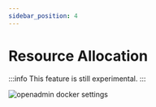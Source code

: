 ```yaml
---
sidebar_position: 4
---
```


# Resource Allocation

:::info
This feature is still experimental.
:::

![openadmin docker settings](/img/admin/adminpanel_docker_settings.png)

